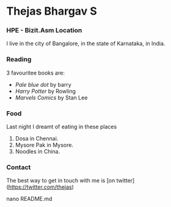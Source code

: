 # Thejas Bhargav S

### HPE - Bizit.Asm Location

I live in the city of Bangalore, in the state of Karnataka, in India. 

### Reading

 3 favouritee books are:
 - *Pale blue dot* by barry
 - *Harry Potter* by Rowling
 - *Marvels Comics* by Stan Lee

### Food

Last night I dreamt of eating in these places

1. Dosa in Chennai.
2. Mysore Pak in Mysore.
3. Noodles in China.

### Contact 

The best way to get in touch with me is [on twitter] (https://twitter.com/thejas) 

nano README.md
